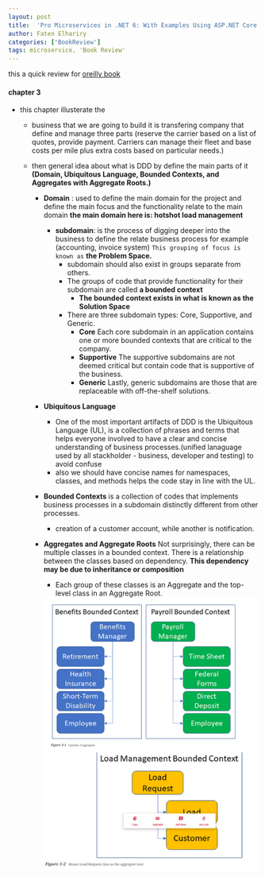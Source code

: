 ```yaml
---
layout: post
title:  'Pro Microservices in .NET 6: With Examples Using ASP.NET Core 6, MassTransit, and Kubernetes'
author: Faten Elhariry
categories: ['BookReview']
tags: microservice, 'Book Review'
---
```


this a quick review for [oreilly book](https://learning.oreilly.com/library/view/pro-microservices-in/9781484278338/)

#### chapter 3
  - this chapter illusterate the 
    - business that we are going to build it is transfering company that define and manage three parts (reserve the carrier based on a list of quotes, provide payment. Carriers can manage their fleet and base costs per mile plus extra costs based on particular needs.)

    - then general idea about what is DDD by define the main parts of it **(Domain, Ubiquitous Language, Bounded Contexts, and Aggregates with Aggregate Roots.)**

      - **Domain** : used to define the main domain for the project and define the main focus and the functionality relate to the    main domain **the main domain here is: hotshot load management** 
        - **subdomain**: 
            is the process of digging deeper into the business to define the relate business process for example (accounting, invoice system) `This grouping of focus is known as` **the Problem Space.** 
          - subdomain should also exist in groups separate from others. 
          - The groups of code that provide functionality for their subdomain are called **a bounded context**
            - **The bounded context exists in what is known as the Solution Space**
          - There are three subdomain types: Core, Supportive, and Generic.
            - **Core** Each core subdomain in an application contains one or more bounded contexts that are critical to the company.
            - **Supportive** The supportive subdomains are not deemed critical but contain code that is supportive of the business.
            - **Generic** Lastly, generic subdomains are those that are replaceable with off-the-shelf solutions.
      
      - **Ubiquitous Language**
        - One of the most important artifacts of DDD is the Ubiquitous Language (UL), is a collection of phrases and terms that helps everyone involved to have a clear and concise understanding of business processes.(unified lanaguage used by all stackholder - business, developer and testing) to avoid confuse 
        - also we should have concise names for namespaces, classes, and methods helps the code stay in line with the UL.

      - **Bounded Contexts**
          is a collection of codes that implements business processes in a subdomain distinctly different from other processes.
          - creation of a customer account, while another is notification.

      - **Aggregates and Aggregate Roots**
        Not surprisingly, there can be multiple classes in a bounded context. There is a relationship between the classes based on dependency. **This dependency may be due to inheritance or composition** 
        - Each group of these classes is an Aggregate and the top-level class in an Aggregate Root.
        <img src="/images/BookReview/1.png" /> 
        <img src="/images/BookReview/2.png" /> 

